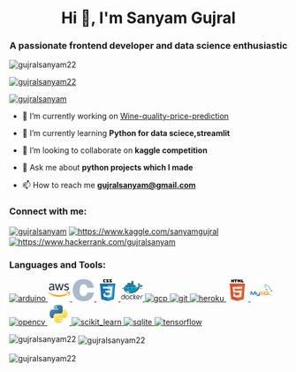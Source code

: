 <h1 align="center">Hi 👋, I'm Sanyam Gujral</h1>
<h3 align="center">A passionate frontend developer and data science enthusiastic</h3>

<p align="left"> <img src="https://komarev.com/ghpvc/?username=gujralsanyam22&label=Profile%20views&color=0e75b6&style=flat" alt="gujralsanyam22" /> </p>

<p align="left"> <a href="https://github.com/ryo-ma/github-profile-trophy"><img src="https://github-profile-trophy.vercel.app/?username=gujralsanyam22" alt="gujralsanyam22" /></a> </p>

<p align="left"> <a href="https://twitter.com/gujralsanyam" target="blank"><img src="https://img.shields.io/twitter/follow/gujralsanyam?logo=twitter&style=for-the-badge" alt="gujralsanyam" /></a> </p>

- 🔭 I’m currently working on [Wine-quality-price-prediction](https://github.com/gujralsanyam22/WINE-PRICE-PREDICTION)

- 🌱 I’m currently learning **Python for data sciece,streamlit**

- 👯 I’m looking to collaborate on **kaggle competition**

- 💬 Ask me about **python projects which I made**

- 📫 How to reach me **gujralsanyam@gmail.com**

<h3 align="left">Connect with me:</h3>
<p align="left">
<a href="https://twitter.com/gujralsanyam" target="blank"><img align="center" src="https://cdn.jsdelivr.net/npm/simple-icons@3.0.1/icons/twitter.svg" alt="gujralsanyam" height="30" width="40" /></a>
<a href="https://kaggle.com/https://www.kaggle.com/sanyamgujral" target="blank"><img align="center" src="https://cdn.jsdelivr.net/npm/simple-icons@3.0.1/icons/kaggle.svg" alt="https://www.kaggle.com/sanyamgujral" height="30" width="40" /></a>
<a href="https://www.hackerrank.com/https://www.hackerrank.com/gujralsanyam" target="blank"><img align="center" src="https://cdn.jsdelivr.net/npm/simple-icons@3.0.1/icons/hackerrank.svg" alt="https://www.hackerrank.com/gujralsanyam" height="30" width="40" /></a>
</p>

<h3 align="left">Languages and Tools:</h3>
<p align="left"> <a href="https://www.arduino.cc/" target="_blank"> <img src="https://cdn.worldvectorlogo.com/logos/arduino-1.svg" alt="arduino" width="40" height="40"/> </a> <a href="https://aws.amazon.com" target="_blank"> <img src="https://raw.githubusercontent.com/devicons/devicon/master/icons/amazonwebservices/amazonwebservices-original-wordmark.svg" alt="aws" width="40" height="40"/> </a> <a href="https://www.cprogramming.com/" target="_blank"> <img src="https://raw.githubusercontent.com/devicons/devicon/master/icons/c/c-original.svg" alt="c" width="40" height="40"/> </a> <a href="https://www.w3schools.com/css/" target="_blank"> <img src="https://raw.githubusercontent.com/devicons/devicon/master/icons/css3/css3-original-wordmark.svg" alt="css3" width="40" height="40"/> </a> <a href="https://www.docker.com/" target="_blank"> <img src="https://raw.githubusercontent.com/devicons/devicon/master/icons/docker/docker-original-wordmark.svg" alt="docker" width="40" height="40"/> </a> <a href="https://cloud.google.com" target="_blank"> <img src="https://www.vectorlogo.zone/logos/google_cloud/google_cloud-icon.svg" alt="gcp" width="40" height="40"/> </a> <a href="https://git-scm.com/" target="_blank"> <img src="https://www.vectorlogo.zone/logos/git-scm/git-scm-icon.svg" alt="git" width="40" height="40"/> </a> <a href="https://heroku.com" target="_blank"> <img src="https://www.vectorlogo.zone/logos/heroku/heroku-icon.svg" alt="heroku" width="40" height="40"/> </a> <a href="https://www.w3.org/html/" target="_blank"> <img src="https://raw.githubusercontent.com/devicons/devicon/master/icons/html5/html5-original-wordmark.svg" alt="html5" width="40" height="40"/> </a> <a href="https://www.mysql.com/" target="_blank"> <img src="https://raw.githubusercontent.com/devicons/devicon/master/icons/mysql/mysql-original-wordmark.svg" alt="mysql" width="40" height="40"/> </a> <a href="https://opencv.org/" target="_blank"> <img src="https://www.vectorlogo.zone/logos/opencv/opencv-icon.svg" alt="opencv" width="40" height="40"/> </a> <a href="https://www.python.org" target="_blank"> <img src="https://raw.githubusercontent.com/devicons/devicon/master/icons/python/python-original.svg" alt="python" width="40" height="40"/> </a> <a href="https://scikit-learn.org/" target="_blank"> <img src="https://upload.wikimedia.org/wikipedia/commons/0/05/Scikit_learn_logo_small.svg" alt="scikit_learn" width="40" height="40"/> </a> <a href="https://www.sqlite.org/" target="_blank"> <img src="https://www.vectorlogo.zone/logos/sqlite/sqlite-icon.svg" alt="sqlite" width="40" height="40"/> </a> <a href="https://www.tensorflow.org" target="_blank"> <img src="https://www.vectorlogo.zone/logos/tensorflow/tensorflow-icon.svg" alt="tensorflow" width="40" height="40"/> </a> </p>

<p><img align="left" src="https://github-readme-stats.vercel.app/api/top-langs?username=gujralsanyam22&show_icons=true&locale=en&layout=compact" alt="gujralsanyam22" /></p>

<p>&nbsp;<img align="center" src="https://github-readme-stats.vercel.app/api?username=gujralsanyam22&show_icons=true&locale=en" alt="gujralsanyam22" /></p>

<p><img align="center" src="https://github-readme-streak-stats.herokuapp.com/?user=gujralsanyam22&" alt="gujralsanyam22" /></p>
